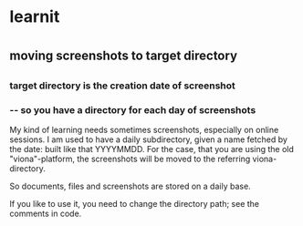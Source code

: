 # learnit
#
## moving screenshots to target directory
##
### target directory is the creation date of screenshot
### -- so you have a directory for each day of screenshots

My kind of learning needs sometimes screenshots, especially on online sessions.
I am used to have a daily subdirectory, given a name fetched by the date: built like that YYYYMMDD. 
For the case, that you are using the old "viona"-platform, the screenshots will be moved to the referring viona-directory.

So documents, files and screenshots are stored on a daily base.

If you like to use it, you need to change the directory path; see the comments in code.
